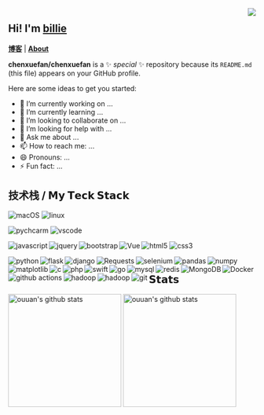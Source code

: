 <img src="https://camo.githubusercontent.com/992babdffd8c74a1502de375fbdf7e4d54773242/68747470733a2f2f6d656469612e67697068792e636f6d2f6d656469612f53576f536b4e36447854737a71494b4571762f67697068792e676966"  align="right"/>

## Hi! I'm [billie](https://billie52707.cn) 
<strong><a href="https://www.cnblogs.com/billie52707">博客</a></strong> |
  <strong><a href="https://billie52707.cn/about/">About</a></strong>  

**chenxuefan/chenxuefan** is a ✨ _special_ ✨ repository because its `README.md` (this file) appears on your GitHub profile.

Here are some ideas to get you started:

- 🔭 I’m currently working on ...
- 🌱 I’m currently learning ...
- 👯 I’m looking to collaborate on ...
- 🤔 I’m looking for help with ...
- 💬 Ask me about ...
- 📫 How to reach me: ...
- 😄 Pronouns: ...
- ⚡ Fun fact: ...


## 技术栈 / 𝗠𝘆 𝗧𝗲𝗰𝗸 𝗦𝘁𝗮𝗰𝗸


<!-- os -->
  
  ![macOS](https://img.shields.io/badge/OS-macOS-informational?style=flat-square&logo=apple&logoColor=white)
  ![linux](https://img.shields.io/badge/OS-Linux-informational?style=flat-square&logo=linux&logoColor=white")


<!-- editor -->

  ![pychcarm](https://img.shields.io/badge/-PyCharm-informational?style=flat-square&logo=pycharm&logoColor=white)
  ![vscode](https://img.shields.io/badge/-VSCode-blue?style=flat-square&logo=visual-studio-code&logoColor=white)

<!-- 前端 -->

  ![html5](https://img.shields.io/badge/-HTML5-%23E44D27?style=flat-square&logo=html5&logoColor=ffffff)
  ![css3](https://img.shields.io/badge/-CSS3-%231572B6?style=flat-square&logo=css3)
  <img alt="javascript" align="left" src="https://img.shields.io/badge/-JavaScript-%23F7DF1C?style=flat-square&logo=javascript&logoColor=000000&labelColor=%23F7DF1C&color=%23FFCE5A">
  <img alt="jquery" align="left" src="https://img.shields.io/badge/-jQuery-%232c3e50?style=flat-square&logo=jQuery&logoColor=blue">
  <img alt="bootstrap" align="left" src="https://img.shields.io/badge/-BootStrap-%232c3e50?style=flat-square&logo=BootStrap&logoColor=purple">
  <img alt="Vue" align="left" src="https://img.shields.io/badge/-Vue.js-%232c3e50?style=flat-square&logo=Vue.js">

<!-- 后端 -->

  <img alt="python" align="left" src="https://img.shields.io/badge/-Python-blue?style=flat-square&logo=python&logoColor=yellow" />
  <img alt="flask " align="left" src="https://img.shields.io/badge/-flask-2088FF?style=flat-square&logo=flask&logoColor=white" />
  <img alt="django" align="left" src="https://img.shields.io/badge/-django-2088FF?style=flat-square&logo=django&logoColor=white" />
  <img alt="Requests" align="left" src="https://img.shields.io/badge/-requests-2088FF?style=flat-square&logo=requests&logoColor=white" />
  <img alt="selenium " align="left" src="https://img.shields.io/badge/-selenium-2088FF?style=flat-square&logo=Selenium&logoColor=white" />
  <img alt="pandas" align="left" src="https://img.shields.io/badge/-pandas-2088FF?style=flat-square&logo=pandas&logoColor=white" />
  <img alt="numpy" align="left" src="https://img.shields.io/badge/-numpy-2088FF?style=flat-square&logo=numpy&logoColor=white" />
  <img alt="matplotlib" align="left" src="https://img.shields.io/badge/-matplotlib-2088FF?style=flat-square&logo=matplotlib&logoColor=white" />


<!-- 用过但不太熟的语言 -->

  <img alt="c" align="left" src="https://img.shields.io/badge/--d09e65?style=flat-square&logo=C&logoColor=white" />
  <img alt="php" align="left" src="https://img.shields.io/badge/--394ab8?style=flat-square&logo=php&logoColor=white" />
  <img alt="swift " align="left" src="https://img.shields.io/badge/--orange?style=flat-square&logo=Swift&logoColor=white" />
  <img alt="go" align="left" src="https://img.shields.io/badge/--95cee5?style=flat-square&logo=go&logoColor=white" />
  <img alt="mysql" align="left" src="https://img.shields.io/badge/--2d80bb?style=flat-square&logo=mysql&logoColor=white" />
  <img alt="redis" align="left" src="https://img.shields.io/badge/--red?style=flat-square&logo=redis&logoColor=white" />
  <img alt="MongoDB" align="left" src="https://img.shields.io/badge/--green?style=flat-square&logo=MongoDB&logoColor=white" />

<!-- 部署工具 -->

  <img alt="Docker" align="left" src="https://img.shields.io/badge/-Docker-46a2f1?style=flat-square&logo=docker&logoColor=white" />
  <img alt="github actions" align="left" src="https://img.shields.io/badge/-Github_Actions-2088FF?style=flat-square&logo=github-actions&logoColor=white" />
  <img alt="hadoop" align="left" src="https://img.shields.io/badge/-Nginx-green?style=flat-square&logo=Nginx&logoColor=white" />
  <img alt="hadoop" align="left" src="https://img.shields.io/badge/-Hadoop-e5e595?style=flat-square&logo=&logoColor=white" />

<!-- 版本控制 -->


  <img alt="git" align="left" src="https://img.shields.io/badge/-Git-%23F05032?style=flat-square&logo=git&logoColor=%23ffffff" />



## 𝗦𝘁𝗮𝘁𝘀
<p align="left">
<img alt="ouuan's github stats" height='230' src="https://github-readme-stats.vercel.app/api?username=chenxuefan&show_icons=true&include_all_commits=true">
<img alt="ouuan's github stats" height='230' src="https://github-readme-stats.vercel.app/api/top-langs/?username=chenxuefan">
</p>

